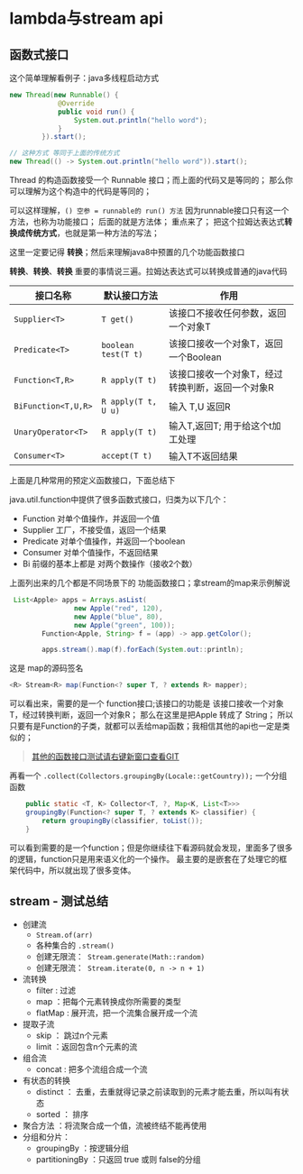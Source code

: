 # lambda与stream api

## 函数式接口

这个简单理解看例子：java多线程启动方式
```java
new Thread(new Runnable() {
            @Override
            public void run() {
                System.out.println("hello word");
            }
        }).start();

// 这种方式 等同于上面的传统方式
new Thread(() -> System.out.println("hello word")).start();
```

Thread 的构造函数接受一个 Runnable 接口；而上面的代码又是等同的；
那么你可以理解为这个构造中的代码是等同的；

可以这样理解，`() 空参 = runnable的 run() 方法` 因为runnable接口只有这一个方法，也称为功能接口； 后面的就是方法体；
重点来了； 把这个拉姆达表达式**转换成传统方式**，也就是第一种方法的写法；

这里一定要记得 **转换**；然后来理解java8中预置的几个功能函数接口

**转换**、**转换**、**转换** 重要的事情说三遍。拉姆达表达式可以转换成普通的java代码



| 接口名称 | 默认接口方法 | 作用
|----------|------------|-----
| `Supplier<T>` | `T get() ` | 该接口不接收任何参数，返回一个对象T
| `Predicate<T>` | `boolean test(T t)` | 该接口接收一个对象T，返回一个Boolean
| `Function<T,R>` | `R apply(T t) ` | 该接口接收一个对象T，经过转换判断，返回一个对象R
| `BiFunction<T,U,R>` | `R apply(T t, U u) ` | 输入 T,U  返回R
| `UnaryOperator<T>` | `R apply(T t)` | 输入T,返回T; 用于给这个t加工处理
| `Consumer<T>` | `accept(T t) ` | 输入T不返回结果

上面是几种常用的预定义函数接口，下面总结下

java.util.function中提供了很多函数式接口，归类为以下几个：

* Function 对单个值操作，并返回一个值
* Supplier 工厂，不接受值，返回一个结果
* Predicate 对单个值操作，并返回一个boolean
* Consumer  对单个值操作，不返回结果
* Bi 前缀的基本上都是 对两个数操作（接收2个数）


上面列出来的几个都是不同场景下的 功能函数接口；拿stream的map来示例解说

```java
 List<Apple> apps = Arrays.asList(
                new Apple("red", 120),
                new Apple("blue", 80),
                new Apple("green", 100));
        Function<Apple, String> f = (app) -> app.getColor();

        apps.stream().map(f).forEach(System.out::println);
```

这是 map的源码签名

```java
<R> Stream<R> map(Function<? super T, ? extends R> mapper);
```

可以看出来，需要的是一个 function接口;该接口的功能是 该接口接收一个对象T，经过转换判断，返回一个对象R； 那么在这里是把Apple 转成了 String；  所以只要有是Function的子类，就都可以丢给map函数；我相信其他的api也一定是类似的；

> [其他的函数接口测试请右键新窗口查看GIT](https://github.com/zq99299/newstudy/blob/master/hp-base/src/test/java/cn/mrcode/newstudy/hpbase/_04/functioninterface/Practice.java)

再看一个 `.collect(Collectors.groupingBy(Locale::getCountry));` 一个分组函数
 
```java
    public static <T, K> Collector<T, ?, Map<K, List<T>>>
    groupingBy(Function<? super T, ? extends K> classifier) {
        return groupingBy(classifier, toList());
    }
```

可以看到需要的是一个function；但是你继续往下看源码就会发现，里面多了很多的逻辑，function只是用来语义化的一个操作。 最主要的是嵌套在了处理它的框架代码中，所以就出现了很多变体。

## stream - 测试总结

* 创建流
    * `Stream.of(arr)`
    * 各种集合的 `.stream()`
    * 创建无限流：` Stream.generate(Math::random)`
    * 创建无限流：` Stream.iterate(0, n -> n + 1)`
* 流转换
    * filter : 过滤
    * map ：把每个元素转换成你所需要的类型
    * flatMap : 展开流，把一个流集合展开成一个流
* 提取子流
    * skip ： 跳过n个元素
    * limit ：返回包含n个元素的流
* 组合流
    * concat : 把多个流组合成一个流
* 有状态的转换
    * distinct ： 去重，去重就得记录之前读取到的元素才能去重，所以叫有状态
    * sorted ： 排序
* 聚合方法 ：将流聚合成一个值，流被终结不能再使用
* 分组和分片：
    * groupingBy ：按逻辑分组
    * partitioningBy ：只返回 true 或则 false的分组















